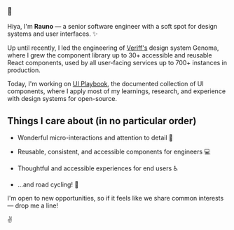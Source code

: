 ### 👋

Hiya, I'm **Rauno** — a senior software engineer with a soft spot for design systems and user interfaces. ✨

Up until recently, I led the engineering of [Veriff's](https://veriff.com) design system Genoma, where I grew the component library up to 30+ accessible and reusable React components, used by all user-facing services up to 700+ instances in production.

Today, I'm working on [UI Playbook](http://uiplaybook.dev/), the documented collection of UI components, where I apply most of my learnings, research, and experience with design systems for open-source.

## Things I care about (in no particular order)

- Wonderful micro-interactions and attention to detail 🎉

- Reusable, consistent, and accessible components for engineers 💻

- Thoughtful and accessible experiences for end users ♿️

- ...and road cycling! 🚴‍

I'm open to new opportunities, so if it feels like we share common interests — drop me a line!

✌️
